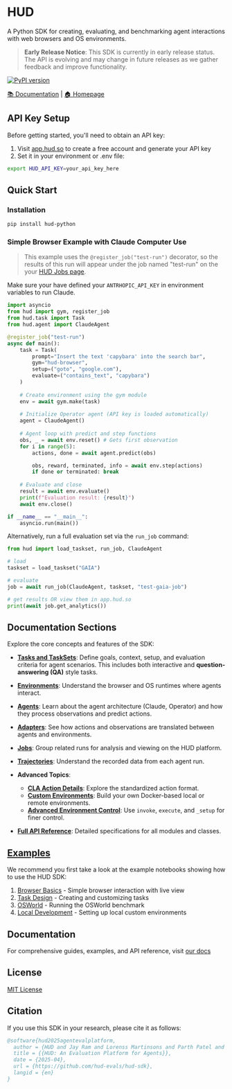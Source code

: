 # HUD

A Python SDK for creating, evaluating, and benchmarking agent interactions with web browsers and OS environments.

> **Early Release Notice**: This SDK is currently in early release status. The API is evolving and may change in future releases as we gather feedback and improve functionality.

[![PyPI version](https://img.shields.io/pypi/v/hud-python)](https://pypi.org/project/hud-python/)

[📚 Documentation](https://documentation.hud.so) | [🏠 Homepage](https://hud.so)

## API Key Setup

Before getting started, you'll need to obtain an API key:

1. Visit [app.hud.so](https://app.hud.so) to create a free account and generate your API key
2. Set it in your environment or .env file:

```bash
export HUD_API_KEY=your_api_key_here
```

## Quick Start

### Installation

```bash
pip install hud-python
```

### Simple Browser Example with Claude Computer Use

> This example uses the `@register_job("test-run")` decorator, so the results of this run will appear under the job named "test-run" on the your [HUD Jobs page](https://app.hud.so/jobs).

Make sure your have defined your `ANTRHOPIC_API_KEY` in environment variables to run Claude.

```python
import asyncio
from hud import gym, register_job
from hud.task import Task
from hud.agent import ClaudeAgent

@register_job("test-run")
async def main():
    task = Task(
        prompt="Insert the text 'capybara' into the search bar",
        gym="hud-browser",
        setup=("goto", "google.com"),
        evaluate=("contains_text", "capybara")
    )
    
    # Create environment using the gym module
    env = await gym.make(task)
    
    # Initialize Operator agent (API key is loaded automatically)
    agent = ClaudeAgent()
    
    # Agent loop with predict and step functions
    obs, _ = await env.reset() # Gets first observation
    for i in range(5):
        actions, done = await agent.predict(obs)

        obs, reward, terminated, info = await env.step(actions)
        if done or terminated: break
    
    # Evaluate and close
    result = await env.evaluate()
    print(f"Evaluation result: {result}")
    await env.close()

if __name__ == "__main__":
    asyncio.run(main())

```

Alternatively, run a full evaluation set via the ```run_job``` command:

```python
from hud import load_taskset, run_job, ClaudeAgent

# load
taskset = load_taskset("GAIA")

# evaluate
job = await run_job(ClaudeAgent, taskset, "test-gaia-job")

# get results OR view them in app.hud.so
print(await job.get_analytics())
```

## Documentation Sections

Explore the core concepts and features of the SDK:

*   **[Tasks and TaskSets](https://documentation.hud.so/concepts/task)**: Define goals, context, setup, and evaluation criteria for agent scenarios. This includes both interactive and **question-answering (QA)** style tasks.
*   **[Environments](https://documentation.hud.so/concepts/environment)**: Understand the browser and OS runtimes where agents interact.
*   **[Agents](https://documentation.hud.so/concepts/agent)**: Learn about the agent architecture (Claude, Operator) and how they process observations and predict actions.
*   **[Adapters](https://documentation.hud.so/concepts/adapter)**: See how actions and observations are translated between agents and environments.
*   **[Jobs](https://documentation.hud.so/concepts/job)**: Group related runs for analysis and viewing on the HUD platform.
*   **[Trajectories](https://documentation.hud.so/concepts/trajectory)**: Understand the recorded data from each agent run.
*   **Advanced Topics**:
    *   **[CLA Action Details](https://documentation.hud.so/advanced/cla-details)**: Explore the standardized action format.
    *   **[Custom Environments](https://documentation.hud.so/advanced/custom-environments)**: Build your own Docker-based local or remote environments.
    *   **[Advanced Environment Control](https://documentation.hud.so/advanced/environment-control)**: Use `invoke`, `execute`, and `_setup` for finer control.

*   **[Full API Reference](https://documentation.hud.so/api-reference/gym)**: Detailed specifications for all modules and classes.

## [Examples](examples/)

We recommend you first take a look at the example notebooks showing how to use the HUD SDK:

1. [Browser Basics](examples/browser_use.ipynb) - Simple browser interaction with live view
2. [Task Design](examples/tasks.ipynb) - Creating and customizing tasks
3. [OSWorld](examples/osworld.ipynb) - Running the OSWorld benchmark
4. [Local Development](examples/local.ipynb) - Setting up local custom environments

## Documentation

For comprehensive guides, examples, and API reference, visit [our docs](https://documentation.hud.so/introduction)

## License

[MIT License](LICENSE)

## Citation

If you use this SDK in your research, please cite it as follows:

```bibtex
@software{hud2025agentevalplatform,
  author = {HUD and Jay Ram and Lorenss Martinsons and Parth Patel and Max Muoto and Oskars Putans and Govind Pimpale and Mayank Singamreddy and Nguyen Nhat Minh},
  title = {{HUD: An Evaluation Platform for Agents}},
  date = {2025-04},
  url = {https://github.com/hud-evals/hud-sdk},
  langid = {en}
}
```